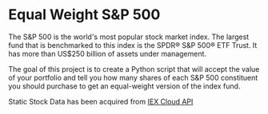 # Equal Weight S&P 500
The S&P 500 is the world's most popular stock market index. The largest fund that is benchmarked to this index is the SPDR® S&P 500® ETF Trust. It has more than US$250 billion of assets under management.

The goal of this project is to create a Python script that will accept the value of your portfolio and tell you how many shares of each S&P 500 constituent you should purchase to get an equal-weight version of the index fund.

Static Stock Data has been acquired from <a href="https://iexcloud.io/">IEX Cloud API</a>
